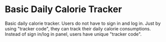 # Basic Daily Calorie Tracker
Basic daily calorie tracker. Users do not have to sign in and log in. Just by using "tracker code", they can track their daily calorie consumptions.
Instead of sign in/log in panel, users have unique "tracker code".
